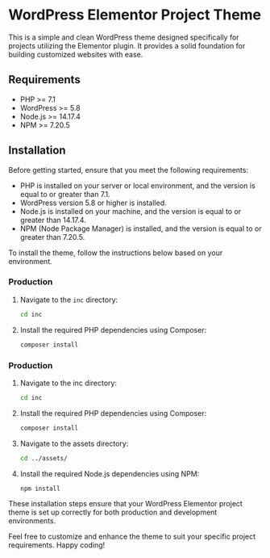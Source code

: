 # WordPress Elementor Project Theme

This is a simple and clean WordPress theme designed specifically for projects utilizing the Elementor plugin. It provides a solid foundation for building customized websites with ease.

## Requirements

- PHP >= 7.1
- WordPress >= 5.8
- Node.js >= 14.17.4
- NPM >= 7.20.5

## Installation

Before getting started, ensure that you meet the following requirements:

- PHP is installed on your server or local environment, and the version is equal to or greater than 7.1.
- WordPress version 5.8 or higher is installed.
- Node.js is installed on your machine, and the version is equal to or greater than 14.17.4.
- NPM (Node Package Manager) is installed, and the version is equal to or greater than 7.20.5.

To install the theme, follow the instructions below based on your environment.

### Production

1. Navigate to the `inc` directory:

   ```sh 
   cd inc 
   ```
   
2. Install the required PHP dependencies using Composer:

   ```sh 
   composer install
   ```

### Production

1. Navigate to the inc directory:
   ```sh 
   cd inc 
   ```

2. Install the required PHP dependencies using Composer:
   ```sh 
   composer install
   ```

3. Navigate to the assets directory:
   ```sh 
   cd ../assets/
   ```

4. Install the required Node.js dependencies using NPM:
   ```sh 
   npm install
   ```

These installation steps ensure that your WordPress Elementor project theme is set up correctly for both production and development environments.

Feel free to customize and enhance the theme to suit your specific project requirements. Happy coding!










